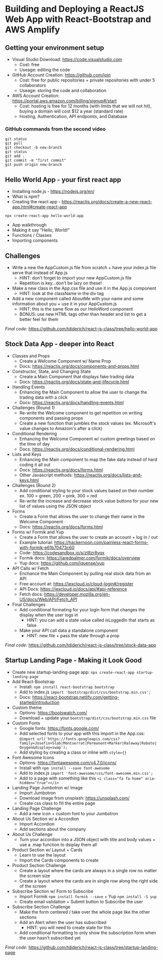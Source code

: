 # Building and Deploying a ReactJS Web App with React-Bootstrap and AWS Amplify

## Getting your environment setup
- Visual Studio Download: https://code.visualstudio.com
    - Cost: free
    - Useage: editing the code 
- GitHub Account Creation: https://github.com/join
    - Cost: free for public repositories + private repositories with under 5 collaborators 
    - Useage: storing the code and collaboration
- AWS Account Creation: https://portal.aws.amazon.com/billing/signup#/start
    - Cost: hosting is free for 12 months (with limits that we will not hit), buying a domain will cost $12 a year (standard rate)
    - Hosting, Authentication, API endpoints, and Database 

### GitHub commands from the second video 
```console    
git status
git pull
git checkout -b new-branch
git status
git add .
git commit -m "first commit"
git push origin new-branch
```

## Hello World App - your first react app
- Installing node.js - https://nodejs.org/en/
- What is npm? 
- Creating the react app - https://reactjs.org/docs/create-a-new-react-app.html#create-react-app
```console    
npx create-react-app hello-world-app
```
- App walkthrough
- Making it say "Hello, World!"
- Functions / Classes
- Importing components

## Challenges
- Write a new the AppCustom.js file from scratch + have your index.js file serve that instead of App.js
    - HINT: don't forget to import your new AppCustom.js file
    - Repetition is key...don't be lazy on these!
- Make a new class in the App.css file and use it in the App.js component
    - HINT: look at the className in the div tag
- Add a new component called AboutMe with your name and some information about you + use it in your AppCustom.js
    - HINT: this is the same flow as our HelloWord component
    - BONUS: use new HTML tags other than header and list to get a better feel for them

_Final code:_ https://github.com/tdiderich/react-js-class/tree/hello-world-app

## Stock Data App - deeper into React
- Classes and Props
    - Create a Welcome Component w/ Name Prop
    - Docs: https://reactjs.org/docs/components-and-props.html
- Constructor, State, and Changing State
    - Create a Main Component that displays fake trading data 
    - Docs: https://reactjs.org/docs/state-and-lifecycle.html
- Handling Events
    - Enhancing the Main Component to allow the user to change the trading data with a click
    - Docs: https://reactjs.org/docs/handling-events.html
- Challenges (Round 1)
    - Re-write the Welcome component to get repetition on writing components and passing props
    - Create a new function that jumbles the stock values (ex. Microsoft's value changes to Amazom's after a click)
- Conditional Rendering
    - Enhancing the Welcome Component w/ custom greetings based on the time of day
    - Docs: https://reactjs.org/docs/conditional-rendering.html
- Lists and Keys
    - Enhancing the Main component to map the fake data instead of hard coding it all out
    - Docs: https://reactjs.org/docs/forms.html
    - Other Javascript methods: https://reactjs.org/docs/lists-and-keys.html
- Challenges (Round 2)
    - Add conditional styling to your stock values based on their number ex. 100 = green, 200 = pink, 300 = red
    - Re-write the increase and decrease stock value buttons for your new list of values using the JSON object
- Forms
    - Create a Form that allows the user to change their name in the Welcome Component
    - Docs: https://reactjs.org/docs/forms.html
- Forms w/ Formik and Yup
    - Create a Form that allows the user to create an account + log in / out 
    - Example tutorial: https://hackernoon.com/painless-react-forms-with-formik-e61b70473c60
    - Code: https://codesandbox.io/s/zl8zr8yqx
    - Formik docs: https://jaredpalmer.com/formik/docs/overview
    - Yup docs: https://github.com/jquense/yup
- API Calls w/ Fetch
    - Enchance the Main Component by pulling real stock data from an API
    - Free account at: https://iexcloud.io/cloud-login#/register
    - API Docs: https://iexcloud.io/docs/api/#api-reference
    - Fetch docs: https://developer.mozilla.org/en-US/docs/Web/API/Fetch_API
- Final Challenges
    - Add conditional formating for your login form that changes the display when the user logs in
        - HINT: you can add a state value called isLoggedIn that starts as false
    - Make your API call data a standalone component
        - HINT: new file + pass the state through a prop

_Final code:_ https://github.com/tdiderich/react-js-class/tree/stock-data-app

## Startup Landing Page - Making it Look Good
- Create new startup-landing-page app: `npx create-react-app startup-landing-page`
- Add React-Bootstrap
    - Install: `npm install react-bootstrap bootstrap`
    - Add to index.js `import 'bootstrap/dist/css/bootstrap.min.css';`
    - Docs: https://react-bootstrap.netlify.com/getting-started/introduction
- Custom theme
    - Options: https://bootswatch.com/
    - Download + update your `bootstrap/dist/css/bootstrap.min.css` file
- Custom Fonts
    - Google fonts: https://fonts.google.com/
    - Add selected fonts to your app with this import in the App.css: `@import url('https://fonts.googleapis.com/css?family=Josefin+Slab|Montserrat|Permanent+Marker|Raleway|Roboto|Oxygen&display=swap');`
    - Add styling by creating a class or inline with `style={}`
- Font Awesome Icons 
    - Options: https://fontawesome.com/v4.7.0/icons/
    - Install with `npm install --save font-awesome`
    - Add to index.js `import 'font-awesome/css/font-awesome.min.css';`
    - Add to a page with something like this `<i class="fa fa-home" aria-hidden="true"></i>`    
- Landing Page Jumbotron w/ Image
    - Import Jumbotron
    - Download image from unsplash: https://unsplash.com/
    - Create css class to fill the entire page
- Landing Page Challenge
    - Add a new icon + custom font to your Jumbotron
- About Us Section w/ a Accordion
    - Import Accordion
    - Add sections about the company
- About Us Challenge
    - Turn your accordion into a JSON object with title and body values + use a .map function to dsiplay them all
- Product Section w/ Layout + Cards 
    - Learn to use the layout 
    - Import the Cards components to create 
- Product Section Challenge 
    - Create a layout where the cards are always in a single row no matter the screen size
    - Create a layout where the cards are in single row along the right side of the screen
- Subscribe Section w/ Form to Subscribe 
    - Import Formik `npm install formik --save` + Yup `npm install -S yup`
    - Create email validation + Submit button to Subscribe the user
- Subscribe Section Challenge
    - Make the form centered / take over the whole page like the other sections
    - Add an Alert when the user has subscribed 
        - HINT: you will need to create state for this
    - Add conditional formatting to only show the subscription form when the user hasn't subscribed yet


_Final code:_ https://github.com/tdiderich/react-js-class/tree/startup-landing-page
